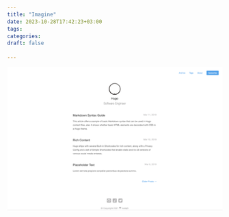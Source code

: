 ```yaml
---
title: "Imagine"
date: 2023-10-28T17:42:23+03:00
tags:
categories:
draft: false

---
```



![Ciao](images/screenshot.png)
